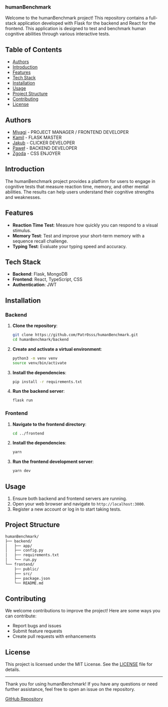 ### humanBenchmark

Welcome to the humanBenchmark project! This repository contains a full-stack application developed with Flask for the backend and React for the frontend. This application is designed to test and benchmark human cognitive abilities through various interactive tests.

## Table of Contents
- [Authors](#authors)
- [Introduction](#introduction)
- [Features](#features)
- [Tech Stack](#tech-stack)
- [Installation](#installation)
- [Usage](#usage)
- [Project Structure](#project-structure)
- [Contributing](#contributing)
- [License](#license)

## Authors
- [Miyagi](https://github.com/Patr0sss) - PROJECT MANAGER / FRONTEND DEVELOPER
- [Kamil](https://github.com/Kamil-Hebda) - FLASK MASTER
- [Jakub](https://github.com/JaSycz) - CLICKER DEVELOPER
- [Paweł](https://github.com/pawel-rus) - BACKEND DEVELOPER
- [Zgoda](https://github.com/poteznymichu) - CSS ENJOYER

## Introduction
The humanBenchmark project provides a platform for users to engage in cognitive tests that measure reaction time, memory, and other mental abilities. The results can help users understand their cognitive strengths and weaknesses.

## Features
- **Reaction Time Test**: Measure how quickly you can respond to a visual stimulus.
- **Memory Test**: Test and improve your short-term memory with a sequence recall challenge.
- **Typing Test**: Evaluate your typing speed and accuracy.

## Tech Stack
- **Backend**: Flask, MongoDB
- **Frontend**: React, TypeScript, CSS
- **Authentication**: JWT

## Installation

### Backend
1. **Clone the repository**:
   ```bash
   git clone https://github.com/Patr0sss/humanBenchmark.git
   cd humanBenchmark/backend
   ```

2. **Create and activate a virtual environment**:
   ```bash
   python3 -m venv venv
   source venv/bin/activate
   ```

3. **Install the dependencies**:
   ```bash
   pip install -r requirements.txt
   ```

4. **Run the backend server**:
   ```bash
   flask run
   ```

### Frontend
1. **Navigate to the frontend directory**:
   ```bash
   cd ../frontend
   ```

2. **Install the dependencies**:
   ```bash
   yarn
   ```

3. **Run the frontend development server**:
   ```bash
   yarn dev
   ```

## Usage
1. Ensure both backend and frontend servers are running.
2. Open your web browser and navigate to `http://localhost:3000`.
3. Register a new account or log in to start taking tests.

## Project Structure
```bash
humanBenchmark/
├── backend/
│   ├── app/
│   ├── config.py
│   ├── requirements.txt
│   └── run.py
└── frontend/
    ├── public/
    ├── src/
    ├── package.json
    └── README.md
```

## Contributing
We welcome contributions to improve the project! Here are some ways you can contribute:
- Report bugs and issues
- Submit feature requests
- Create pull requests with enhancements

## License
This project is licensed under the MIT License. See the [LICENSE](LICENSE) file for details.

---

Thank you for using humanBenchmark! If you have any questions or need further assistance, feel free to open an issue on the repository.

[GitHub Repository](https://github.com/Patr0sss/humanBenchmark)